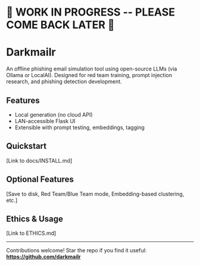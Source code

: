 # 🚧 WORK IN PROGRESS -- PLEASE COME BACK LATER 🚧

# Darkmailr

An offline phishing email simulation tool using open-source LLMs (via Ollama or LocalAI). Designed for red team training, prompt injection research, and phishing detection development.

## Features
- Local generation (no cloud API)
- LAN-accessible Flask UI
- Extensible with prompt testing, embeddings, tagging

## Quickstart
[Link to docs/INSTALL.md]

## Optional Features
[Save to disk, Red Team/Blue Team mode, Embedding-based clustering, etc.]

## Ethics & Usage
[Link to ETHICS.md]

---

Contributions welcome! Star the repo if you find it useful:  
**https://github.com/darkmailr**
